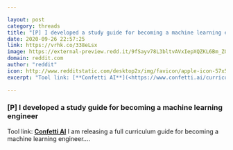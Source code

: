 ```yaml
---

layout: post
category: threads
title: "[P] I developed a study guide for becoming a machine learning engineer"
date: 2020-09-26 22:57:25
link: https://vrhk.co/338eLsx
image: https://external-preview.redd.it/9fSayv78L3bltvAVxIepXQZKL6Bm_ZOjzbGWjpIgagM.jpg?width=800&height=418.848167539&auto=webp&crop=800:418.848167539,smart&s=9e28b06eeebfcbffbf1980fdb411716f8be47dc5
domain: reddit.com
author: "reddit"
icon: http://www.redditstatic.com/desktop2x/img/favicon/apple-icon-57x57.png
excerpt: "Tool link: [**Confetti AI**](<https://www.confetti.ai/curriculum>) I am releasing a full curriculum guide for becoming a machine learning engineer...."

---
```


### [P] I developed a study guide for becoming a machine learning engineer

Tool link: [**Confetti AI**](<https://www.confetti.ai/curriculum>) I am releasing a full curriculum guide for becoming a machine learning engineer....